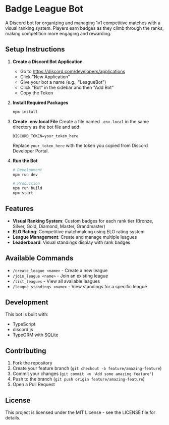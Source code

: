 # Badge League Bot

A Discord bot for organizing and managing 1v1 competitive matches with a visual ranking system. Players earn badges as they climb through the ranks, making competition more engaging and rewarding.

## Setup Instructions

1. **Create a Discord Bot Application**
   - Go to https://discord.com/developers/applications
   - Click "New Application"
   - Give your bot a name (e.g., "LeagueBot")
   - Click "Bot" in the sidebar and then "Add Bot"
   - Copy the Token

2. **Install Required Packages**
   ```bash
   npm install
   ```

3. **Create .env.local File**
   Create a file named `.env.local` in the same directory as the bot file and add:
   ```
   DISCORD_TOKEN=your_token_here
   ```
   Replace `your_token_here` with the token you copied from Discord Developer Portal.

4. **Run the Bot**
   ```bash
   # Development
   npm run dev

   # Production
   npm run build
   npm start
   ```

## Features

- **Visual Ranking System**: Custom badges for each rank tier (Bronze, Silver, Gold, Diamond, Master, Grandmaster)
- **ELO Rating**: Competitive matchmaking using ELO rating system
- **League Management**: Create and manage multiple leagues
- **Leaderboard**: Visual standings display with rank badges

## Available Commands

- `/create_league <name>` - Create a new league
- `/join_league <name>` - Join an existing league
- `/list_leagues` - View all available leagues
- `/league_standings <name>` - View standings for a specific league

## Development

This bot is built with:
- TypeScript
- discord.js
- TypeORM with SQLite

## Contributing

1. Fork the repository
2. Create your feature branch (`git checkout -b feature/amazing-feature`)
3. Commit your changes (`git commit -m 'Add some amazing feature'`)
4. Push to the branch (`git push origin feature/amazing-feature`)
5. Open a Pull Request

## License

This project is licensed under the MIT License - see the LICENSE file for details.
